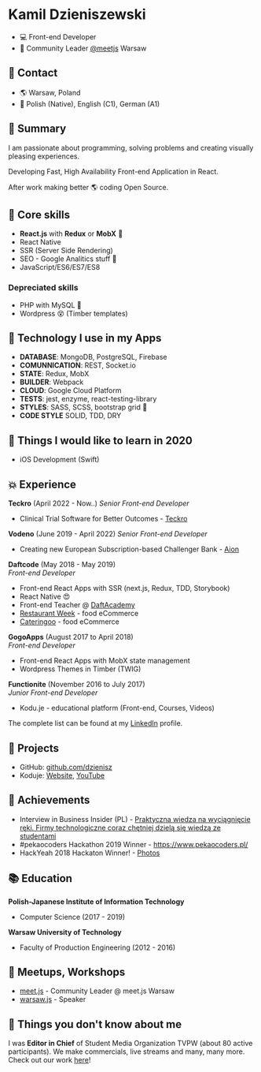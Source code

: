 # Kamil Dzieniszewski
- 💻 Front-end Developer 
- 🥤 Community Leader [@meetjs](https://twitter.com/meetjs) Warsaw

## 📱 Contact

- 🌎 Warsaw, Poland
- 🙊 Polish (Native), English (C1), German (A1)

## 📃 Summary

I am passionate about programming, solving problems and creating visually pleasing experiences.

Developing Fast, High Availability Front-end Application in React.

After work making better 🌎 coding Open Source.

## 🥌 Core skills
- **React.js** with **Redux** or **MobX** 🎉
- React Native
- SSR (Server Side Rendering) 
- SEO - Google Analitics stuff 🌌
- JavaScript/ES6/ES7/ES8

### Depreciated skills
- PHP with MySQL 👴
- Wordpress 😵 (Timber templates)

## 🚀 Technology I use in my Apps
- **DATABASE**: MongoDB, PostgreSQL, Firebase
- **COMUNNICATION**: REST, Socket.io
- **STATE**: Redux, MobX
- **BUILDER**: Webpack
- **CLOUD**: Google Cloud Platform
- **TESTS**: jest, enzyme, react-testing-library
- **STYLES**: SASS, SCSS, bootstrap grid 🤔
- **CODE STYLE** SOLID, TDD, DRY

## 🙌 Things I would like to learn in 2020
- iOS Development (Swift)

## 💥 Experience

**Teckro** (April 2022 - Now..)
*Senior Front-end Developer*
- Clinical Trial Software for Better Outcomes - [Teckro](https://teckro.com/)

**Vodeno** (June 2019 - April 2022)
*Senior Front-end Developer*
- Creating new European Subscription-based Challenger Bank - [Aion](https://aion.be/)

**Daftcode** (May 2018 - May 2019)  
*Front-end Developer*
- Front-end React Apps with SSR (next.js, Redux, TDD, Storybook)
- React Native 😍
- Front-end Teacher @ [DaftAcademy](https://daftacademy.pl)
- [Restaurant Week](https://restaurantweek.pl/) - food eCommerce
- [Cateringoo](https://cateringoo.pl/) - food eCommerce

**GogoApps** (August 2017 to April 2018)  
*Front-end Developer*
- Front-end React Apps with MobX state management
- Wordpress Themes in Timber (TWIG)

**Functionite** (November 2016 to July 2017)   
*Junior Front-end Developer*
- Kodu.je - educational platform (Front-end, Courses, Videos)

The complete list can be found at my [LinkedIn](https://www.linkedin.com/in/dzieniszewski/) profile.

## 🥤 Projects
- GitHub: [github.com/dzienisz](github.com/dzienisz)
- Koduje: [Website](http://www.kodu.je/), [YouTube](https://www.youtube.com/c/koduje)

## 🍕 Achievements

- Interview in Business Insider (PL) - [Praktyczna wiedza na wyciągnięcie ręki. Firmy technologiczne coraz chętniej dzielą się wiedzą ze studentami](https://businessinsider.com.pl/technologie/digital-poland/bezplatne-kursy-it-na-warszawskich-uczelniach/jqwsb7w)
- #pekaocoders Hackathon 2019 Winner - https://www.pekaocoders.pl/
- HackYeah 2018 Hackaton Winner! - [Photos](https://www.linkedin.com/feed/update/urn:li:activity:6472803739848835072)

## 📚 Education

**Polish-Japanese Institute of Information Technology**
- Computer Science (2017 - 2019)

**Warsaw University of Technology**
- Faculty of Production Engineering (2012 - 2016)

## 🏫 Meetups, Workshops

- [meet.js](http://meetjs.pl/) - Community Leader @ meet.js Warsaw
- [warsaw.js](https://warsawjs.com/) - Speaker

## 🎥 Things you don't know about me

I was **Editor in Chief** of Student Media Organization TVPW (about 80 active participants).
We make commercials, live streams and many, many more. Check out our work [here](http://www.tvpw.pl)!
